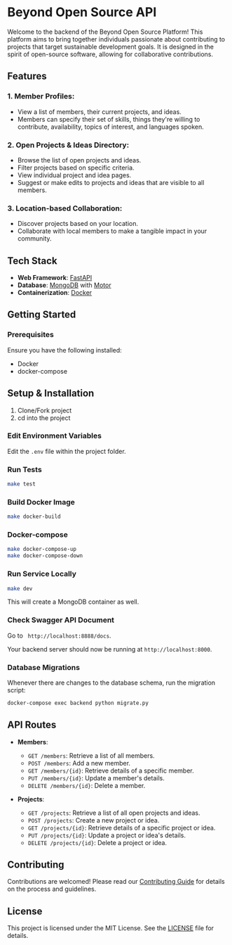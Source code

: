 # Beyond Open Source API

Welcome to the backend of the Beyond Open Source Platform! This platform aims to bring together individuals passionate about contributing to projects that target sustainable development goals. It is designed in the spirit of open-source software, allowing for collaborative contributions.

## Features

### 1. Member Profiles:
- View a list of members, their current projects, and ideas.
- Members can specify their set of skills, things they're willing to contribute, availability, topics of interest, and languages spoken.

### 2. Open Projects & Ideas Directory:
- Browse the list of open projects and ideas.
- Filter projects based on specific criteria.
- View individual project and idea pages.
- Suggest or make edits to projects and ideas that are visible to all members.

### 3. Location-based Collaboration:
- Discover projects based on your location.
- Collaborate with local members to make a tangible impact in your community.

## Tech Stack

- **Web Framework**: [FastAPI](https://fastapi.tiangolo.com/)
- **Database**: [MongoDB](https://www.mongodb.com/) with [Motor](https://motor.readthedocs.io/en/stable/)
- **Containerization**: [Docker](https://www.docker.com/)

## Getting Started

### Prerequisites

Ensure you have the following installed:

- Docker
- docker-compose

## Setup & Installation

1. Clone/Fork project
2. cd into the project



### Edit Environment Variables
Edit the `.env` file within the project folder.

### Run Tests
```sh
make test
```

### Build Docker Image
```sh
make docker-build
```

### Docker-compose
```sh
make docker-compose-up
make docker-compose-down
```

### Run Service Locally
```sh
make dev
```
This will create a MongoDB container as well.

### Check Swagger API Document
Go to ` http://localhost:8888/docs`.

Your backend server should now be running at `http://localhost:8000`.

### Database Migrations

Whenever there are changes to the database schema, run the migration script:

```bash
docker-compose exec backend python migrate.py
```

## API Routes

- **Members**:
  - `GET /members`: Retrieve a list of all members.
  - `POST /members`: Add a new member.
  - `GET /members/{id}`: Retrieve details of a specific member.
  - `PUT /members/{id}`: Update a member's details.
  - `DELETE /members/{id}`: Delete a member.

- **Projects**:
  - `GET /projects`: Retrieve a list of all open projects and ideas.
  - `POST /projects`: Create a new project or idea.
  - `GET /projects/{id}`: Retrieve details of a specific project or idea.
  - `PUT /projects/{id}`: Update a project or idea's details.
  - `DELETE /projects/{id}`: Delete a project or idea.


## Contributing

Contributions are welcomed! Please read our [Contributing Guide](CONTRIBUTING.md) for details on the process and guidelines.

## License

This project is licensed under the MIT License. See the [LICENSE](LICENSE.md) file for details.
